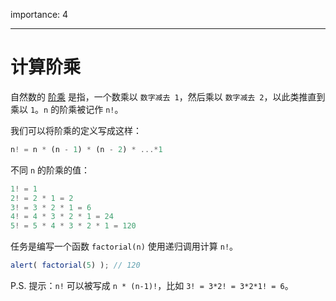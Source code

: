 importance: 4

---

# 计算阶乘

自然数的 [阶乘](https://en.wikipedia.org/wiki/Factorial) 是指，一个数乘以 `数字减去 1`，然后乘以 `数字减去 2`，以此类推直到乘以 `1`。`n` 的阶乘被记作 `n!`。

我们可以将阶乘的定义写成这样：

```js
n! = n * (n - 1) * (n - 2) * ...*1
```

不同 `n` 的阶乘的值：

```js
1! = 1
2! = 2 * 1 = 2
3! = 3 * 2 * 1 = 6
4! = 4 * 3 * 2 * 1 = 24
5! = 5 * 4 * 3 * 2 * 1 = 120
```

任务是编写一个函数 `factorial(n)` 使用递归调用计算 `n!`。

```js
alert( factorial(5) ); // 120
```

P.S. 提示：`n!` 可以被写成 `n * (n-1)!`，比如 `3! = 3*2! = 3*2*1! = 6`。
